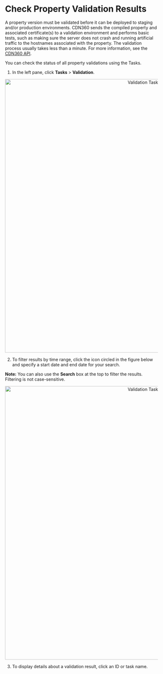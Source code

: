 # Check Property Validation Results

A property version must be validated before it can be deployed to staging and/or production environments. CDN360 sends the compiled property and associated certificate(s) to a validation environment and performs basic tests, such as making sure the server does not crash and running artificial traffic to the hostnames associated with the property. The validation process usually takes less than a minute. For more information, see the [CDN360 API](</apidocs#tag/Property-Validation>). 

You can check the status of all property validations using the Tasks.

1. In the left pane, click **Tasks** > **Validation**.

<p align="center"><img src="/docs/resources/images/tasks/tasks-validation.png" alt="Validation Tasks" width="900"></p>
 
2. To filter results by time range, click the icon circled in the figure below and specify a start date and end date for your search.

**Note:** You can also use the **Search** box at the top to filter the results. Filtering is not case-sensitive.

<p align="center"><img src="/docs/resources/images/tasks/validation_time_range_filter.png" alt="Validation Tasks" width="900"></p>

3. To display details about a validation result, click an ID or task name.


